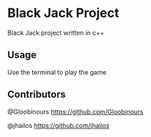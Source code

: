 # Black Jack Project

Black Jack project written in c++

## Usage

Use the terminal to play the game

## Contributors

@Gloobinours    https://github.com/Gloobinours

@jhailos        https://github.com/jhailos